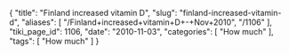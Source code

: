 {
    "title": "Finland increased vitamin D",
    "slug": "finland-increased-vitamin-d",
    "aliases": [
        "/Finland+increased+vitamin+D+-+Nov+2010",
        "/1106"
    ],
    "tiki_page_id": 1106,
    "date": "2010-11-03",
    "categories": [
        "How much"
    ],
    "tags": [
        "How much"
    ]
}